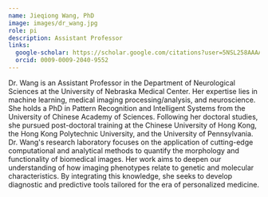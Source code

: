 ```yaml
---
name: Jieqiong Wang, PhD
image: images/dr_wang.jpg
role: pi
description: Assistant Professor
links:
  google-scholar: https://scholar.google.com/citations?user=5NSL258AAAAJ&hl=en
  orcid: 0009-0009-2040-9552
---
```


Dr. Wang is an Assistant Professor in the Department of Neurological Sciences at the University of Nebraska Medical Center. Her expertise lies in machine learning, medical imaging processing/analysis, and neuroscience. She holds a PhD in Pattern Recognition and Intelligent Systems from the University of Chinese Academy of Sciences. Following her doctoral studies, she pursued post-doctoral training at the Chinese University of Hong Kong, the Hong Kong Polytechnic University, and the University of Pennsylvania. Dr. Wang's research laboratory focuses on the application of cutting-edge computational and analytical methods to quantify the morphology and functionality of biomedical images. Her work aims to deepen our understanding of how imaging phenotypes relate to genetic and molecular characteristics. By integrating this knowledge, she seeks to develop diagnostic and predictive tools tailored for the era of personalized medicine.
